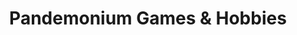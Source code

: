 ---
title: "Pandemonium Games & Hobbies"
url: /garden-city/pandemonium-games-and-hobbies/
shop: games
---
